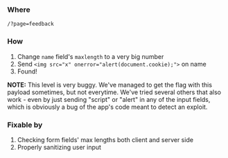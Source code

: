 ### Where  

`/?page=feedback`

### How  

1. Change `name` field's `maxlength` to a very big number
2. Send `<img src="x" onerror="alert(document.cookie);">` on name
3. Found!

**NOTE:** This level is very buggy. We've managed to get the flag with this payload sometimes, but not everytime. We've tried several others that also work - even by just sending "script" or "alert" in any of the input fields, which is obviously a bug of the app's code meant to detect an exploit.  

### Fixable by  

1. Checking form fields' max lengths both client and server side
2. Properly sanitizing user input
